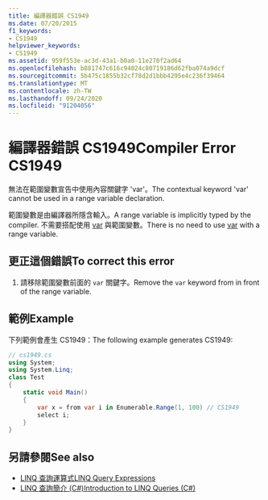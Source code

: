 ```yaml
---
title: 編譯器錯誤 CS1949
ms.date: 07/20/2015
f1_keywords:
- CS1949
helpviewer_keywords:
- CS1949
ms.assetid: 959f553e-ac3d-43a1-b0a0-11e270f2ad64
ms.openlocfilehash: b881747c616c94024c80719186d62fba074a9dcf
ms.sourcegitcommit: 5b475c1855b32cf78d2d1bbb4295e4c236f39464
ms.translationtype: MT
ms.contentlocale: zh-TW
ms.lasthandoff: 09/24/2020
ms.locfileid: "91204056"
---
```

# <a name="compiler-error-cs1949"></a><span data-ttu-id="8e6cc-102">編譯器錯誤 CS1949</span><span class="sxs-lookup"><span data-stu-id="8e6cc-102">Compiler Error CS1949</span></span>

<span data-ttu-id="8e6cc-103">無法在範圍變數宣告中使用內容關鍵字 'var'。</span><span class="sxs-lookup"><span data-stu-id="8e6cc-103">The contextual keyword 'var' cannot be used in a range variable declaration.</span></span>  
  
 <span data-ttu-id="8e6cc-104">範圍變數是由編譯器所隱含輸入。</span><span class="sxs-lookup"><span data-stu-id="8e6cc-104">A range variable is implicitly typed by the compiler.</span></span> <span data-ttu-id="8e6cc-105">不需要搭配使用 [var](../language-reference/keywords/var.md) 與範圍變數。</span><span class="sxs-lookup"><span data-stu-id="8e6cc-105">There is no need to use [var](../language-reference/keywords/var.md) with a range variable.</span></span>  
  
## <a name="to-correct-this-error"></a><span data-ttu-id="8e6cc-106">更正這個錯誤</span><span class="sxs-lookup"><span data-stu-id="8e6cc-106">To correct this error</span></span>  
  
1. <span data-ttu-id="8e6cc-107">請移除範圍變數前面的 `var` 關鍵字。</span><span class="sxs-lookup"><span data-stu-id="8e6cc-107">Remove the `var` keyword from in front of the range variable.</span></span>  
  
## <a name="example"></a><span data-ttu-id="8e6cc-108">範例</span><span class="sxs-lookup"><span data-stu-id="8e6cc-108">Example</span></span>  

 <span data-ttu-id="8e6cc-109">下列範例會產生 CS1949：</span><span class="sxs-lookup"><span data-stu-id="8e6cc-109">The following example generates CS1949:</span></span>  
  
```csharp  
// cs1949.cs  
using System;  
using System.Linq;  
class Test  
{  
    static void Main()  
    {  
        var x = from var i in Enumerable.Range(1, 100) // CS1949  
        select i;  
    }  
}  
```  
  
## <a name="see-also"></a><span data-ttu-id="8e6cc-110">另請參閱</span><span class="sxs-lookup"><span data-stu-id="8e6cc-110">See also</span></span>

- [<span data-ttu-id="8e6cc-111">LINQ 查詢運算式</span><span class="sxs-lookup"><span data-stu-id="8e6cc-111">LINQ Query Expressions</span></span>](../linq/index.md)
- [<span data-ttu-id="8e6cc-112">LINQ 查詢簡介 (C#)</span><span class="sxs-lookup"><span data-stu-id="8e6cc-112">Introduction to LINQ Queries (C#)</span></span>](../programming-guide/concepts/linq/introduction-to-linq-queries.md)
